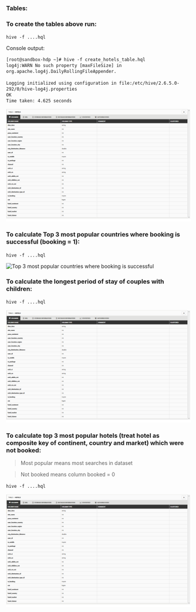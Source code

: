 ### Tables:

### To create the tables above run:

```hive -f ....hql```

Console output:

```shell
[root@sandbox-hdp ~]# hive -f create_hotels_table.hql                                                                                                                                                         
log4j:WARN No such property [maxFileSize] in org.apache.log4j.DailyRollingFileAppender.                                                                                                                       
                                                                                                                                                                                                              
Logging initialized using configuration in file:/etc/hive/2.6.5.0-292/0/hive-log4j.properties                                                                                                                 
OK                                                                                                                                                                                                            
Time taken: 4.625 seconds                                                                                                                                                                                     
```

![Created tables](./img/created_tables.png "Created tables")

### To calculate Top 3 most popular countries where booking is successful (booking = 1):

```hive -f ....hql```

![Top 3 most popular countries where booking is successful](./img/top3_countries_succ_booking.png "Top 3 most popular countries where booking is successful")

### To calculate the longest period of stay of couples with children:

```hive -f ....hql```

![The longest period of stay of couples with children](./img/created_tables.png "The longest period of stay of couples with children")

### To calculate top 3 most popular hotels (treat hotel as composite key of continent, country and market) which were not booked:

> Most popular means most searches in dataset

> Not booked means column booked = 0

```hive -f ....hql```

![To calculate top 3 most popular hotels which were not booked](./img/created_tables.png "To calculate top 3 most popular hotels which were not booked")
